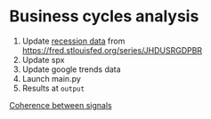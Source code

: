 # Business cycles analysis

1. Update [recession data](data/fred/recessions-JHDUSRGDPBR.csv)
   from https://fred.stlouisfed.org/series/JHDUSRGDPBR
2. Update spx
3. Update google trends data
4. Launch main.py
5. Results at `output`

[Coherence between signals](https://matplotlib.org/stable/gallery/lines_bars_and_markers/cohere.html#sphx-glr-gallery-lines-bars-and-markers-cohere-py)
